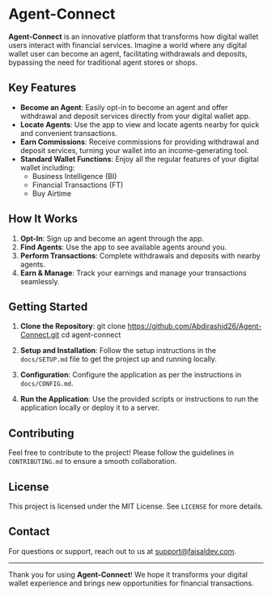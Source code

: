 # Agent-Connect

**Agent-Connect** is an innovative platform that transforms how digital wallet users interact with financial services. Imagine a world where any digital wallet user can become an agent, facilitating withdrawals and deposits, bypassing the need for traditional agent stores or shops. 

## Key Features

- **Become an Agent**: Easily opt-in to become an agent and offer withdrawal and deposit services directly from your digital wallet app.
- **Locate Agents**: Use the app to view and locate agents nearby for quick and convenient transactions.
- **Earn Commissions**: Receive commissions for providing withdrawal and deposit services, turning your wallet into an income-generating tool.
- **Standard Wallet Functions**: Enjoy all the regular features of your digital wallet including:
  - Business Intelligence (BI)
  - Financial Transactions (FT)
  - Buy Airtime

## How It Works

1. **Opt-In**: Sign up and become an agent through the app.
2. **Find Agents**: Use the app to see available agents around you.
3. **Perform Transactions**: Complete withdrawals and deposits with nearby agents.
4. **Earn & Manage**: Track your earnings and manage your transactions seamlessly.

## Getting Started

1. **Clone the Repository**:
   git clone https://github.com/Abdirashid26/Agent-Connect.git
   cd agent-connect
2. **Setup and Installation**:
   Follow the setup instructions in the `docs/SETUP.md` file to get the project up and running locally.

3. **Configuration**:
   Configure the application as per the instructions in `docs/CONFIG.md`.

4. **Run the Application**:
   Use the provided scripts or instructions to run the application locally or deploy it to a server.

## Contributing

Feel free to contribute to the project! Please follow the guidelines in `CONTRIBUTING.md` to ensure a smooth collaboration.

## License

This project is licensed under the MIT License. See `LICENSE` for more details.

## Contact

For questions or support, reach out to us at [support@faisaldev.com](mailto:faisaldev26@gmail.com).

---

Thank you for using **Agent-Connect**! We hope it transforms your digital wallet experience and brings new opportunities for financial transactions.


